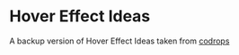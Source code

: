 # Hover Effect Ideas

A backup version of Hover Effect Ideas taken from [codrops](https://github.com/codrops/HoverEffectIdeas) 
